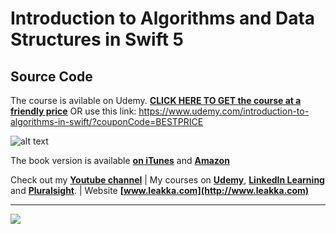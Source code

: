 # Introduction to Algorithms and Data Structures in Swift 5
## Source Code

The course is avilable on Udemy. **[CLICK HERE TO GET the course at a friendly price](https://www.udemy.com/introduction-to-algorithms-in-swift/?couponCode=BESTPRICE)**
OR use this link: https://www.udemy.com/introduction-to-algorithms-in-swift/?couponCode=BESTPRICE

![alt text](https://leakka.com/wp-content/uploads/2022/12/algo-1.png)

The book version is available **[on iTunes](http://itunes.apple.com/us/book/id1345964250)** and **[Amazon](https://www.amazon.com/Introduction-Algorithms-Data-Structures-Swift-ebook/dp/B077D8MQ31)**

Check out my **[Youtube channel](https://www.youtube.com/c/swiftprogrammingtutorials)** | My courses on **[Udemy](https://www.udemy.com/user/karolynyisztor/)**, **[LinkedIn Learning](https://www.linkedin.com/learning/instructors/karoly-nyisztor?u=2125562)** and **[Pluralsight](https://www.pluralsight.com/profile/author/karoly-nyisztor)**. | Website **[www.leakka.com](http://www.leakka.com)**

***
![](https://www.leakka.com/wp-content/uploads/2016/07/swifty.png) 
